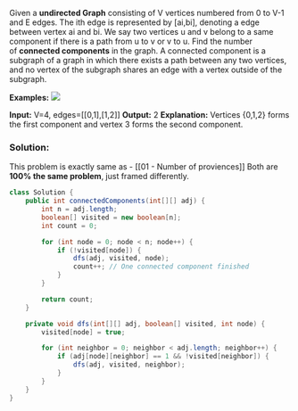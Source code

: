 Given a **undirected Graph** consisting of V vertices numbered from 0 to V-1 and E edges. The ith edge is represented by [ai,bi], denoting a edge between vertex ai and bi. We say two vertices u and v belong to a same component if there is a path from u to v or v to u. Find the number of **connected components** in the graph.
A connected component is a subgraph of a graph in which there exists a path between any two vertices, and no vertex of the subgraph shares an edge with a vertex outside of the subgraph.

**Examples:**
![](https://static.takeuforward.org/content/ProblemSetter-g_oC8sRD)

**Input:** V=4, edges=[[0,1],[1,2]]
**Output:** 2
**Explanation:** Vertices {0,1,2} forms the first component and vertex 3 forms the second component.

### Solution:
This problem is exactly same as - [[01 - Number of proviences]]
Both are **100% the same problem**, just framed differently.

```java
class Solution {
    public int connectedComponents(int[][] adj) {
        int n = adj.length;
        boolean[] visited = new boolean[n];
        int count = 0;

        for (int node = 0; node < n; node++) {
            if (!visited[node]) {
                dfs(adj, visited, node);
                count++; // One connected component finished
            }
        }

        return count;
    }

    private void dfs(int[][] adj, boolean[] visited, int node) {
        visited[node] = true;

        for (int neighbor = 0; neighbor < adj.length; neighbor++) {
            if (adj[node][neighbor] == 1 && !visited[neighbor]) {
                dfs(adj, visited, neighbor);
            }
        }
    }
}

```